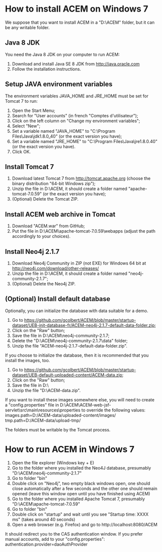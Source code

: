 How to install ACEM on Windows 7
===

We suppose that you want to install ACEM in a "D:\ACEM" folder, but it can be any writable folder.

Java 8 JDK
---

You need the Java 8 JDK on your computer to run ACEM:

1. Download and install Java SE 8 JDK from http://java.oracle.com
2. Follow the installation instructions.

Setup JAVA environment variables
---

The environment variables JAVA_HOME and JRE_HOME must be set for Tomcat 7 to run:

1. Open the Start Menu;
2. Search for "User accounts" (in french "Comptes d'utilisateur");
3. Click on the left column on "Change my environment variables";
4. Select "New";
5. Set a variable named "JAVA_HOME" to "C:\Program Files\Java\jdk1.8.0_40" (or the exact version you have);
6. Set a variable named "JRE_HOME" to "C:\Program Files\Java\jre1.8.0.40" (or the exact version you have).
7. Click OK.

Install Tomcat 7
---

1. Download latest Tomcat 7 from http://tomcat.apache.org (choose the binary distribution "64-bit Windows zip");
2. Unzip the file in D:\ACEM, it should create a folder named "apache-tomcat-7.0.59" (or the exact version you have);
3. (Optional) Delete the Tomcat ZIP.

Install ACEM web archive in Tomcat
---

1. Download "ACEM.war" from GitHub;
2. Put the file in D:\ACEM\apache-tomcat-7.0.59\webapps (adjust the path accordingly to your choices).

Install Neo4j 2.1.7
---

1. Download Neo4j Community in ZIP (not EXE) for Windows 64 bit at http://neo4j.com/download/other-releases/
2. Unzip the file in D:\ACEM, it should create a folder named "neo4j-community-2.1.7";
3. (Optional) Delete the Neo4j ZIP.

(Optional) Install default database
---

Optionally, you can initialize the database with data suitable for a demo.

1. Go to https://github.com/gcolbert/ACEM/blob/master/startup-dataset/UEB-init-database-fr/ACEM-neo4j-2.1.7-default-data-folder.zip;
2. Click on the "Raw" button;
3. Save the file in D:\ACEM\neo4j-community-2.1.7;
4. Delete the "D:\ACEM\neo4j-community-2.1.7\data" folder;
5. Unzip the file "ACEM-neo4j-2.1.7-default-data-folder.zip".

If you choose to initialize the database, then it is recommended that you install the images, too.

1. Go to https://github.com/gcolbert/ACEM/blob/master/startup-dataset/UEB-default-uploaded-content/ACEM-data.zip;
2. Click on the "Raw" button;
3. Save the file in D:\
4. Unzip the file "D:\ACEM-data.zip".

If you want to install these images somewhere else, you will need to create a "config.properties" file in D:\ACEM\ACEM-web-jsf-servlet\src\main\resources\properties to override the following values:
    images.path=D:/ACEM-data/uploaded-content/images/
    tmp.path=D:/ACEM-data/upload-tmp/

The folders must be writable by the Tomcat process.

How to run ACEM in Windows 7
===

1. Open the file explorer (Windows key + E)
2. Go to the folder where you installed the Neo4J database, presumably "D:\ACEM\neo4j-community-2.1.7"
3. Go to folder "bin"
4. Double click on "Neo4j", two empty black windows open, one should close automatically after a few seconds and the other one should remain opened (leave this window open until you have finished using ACEM)
5. Go to the folder where you installed Apache Tomcat 7, presumably "D:\ACEM\apache-tomcat-7.0.59"
6. Go to folder "bin"
7. Double click on "startup" and wait until you see "Startup time: XXXX ms" (takes around 40 seconds)
8. Open a web browser (e.g. Firefox) and go to http://localhost:8080/ACEM

It should redirect you to the CAS authentication window. If you prefer manual accounts, add to your "config.properties":
    authentication.provider=daoAuthProvider


